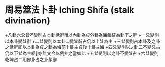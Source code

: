 # 周易筮法卜卦 Iching Shifa (stalk divination)
+凡卦六爻皆不變則占本卦彖辭而以內卦為貞外卦為悔彖辭為卦下之辭
+一爻變則以本卦變爻辭
+二爻變則以本卦二變爻辭占仍以上爻為主
+三爻變則占本卦及之卦之彖辭即以本卦為貞之卦為悔前十卦主貞後十卦主悔
+四爻變則以之卦二不變爻占仍以下爻為主經𫝊亦無文今以例推之當如此
+五爻變則以之卦不變爻占
+六爻變則乾坤占二用餘卦占之卦彖辭
